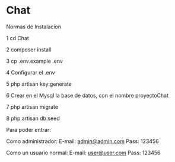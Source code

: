 # Chat

Normas de Instalacion


1 cd Chat

2 composer install

3 cp .env.example .env

4 Configurar el .env

5 php artisan key:generate

6 Crear en el Mysql la base de datos, con el nombre proyectoChat

7 php artisan migrate

8 php artisan db:seed

Para poder entrar:

Como administrador:
  E-mail: admin@admin.com
  Pass: 123456

Como un usuario normal:
  E-mail: user@user.com
  Pass: 123456
